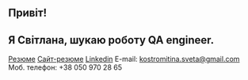 ## Привіт! 
## Я Світлана, шукаю роботу QA engineer.

[Резюме](https://github.com/Svetlana-KS/Resume_Svitlana_Kostromitina/blob/main/file/%D0%A0%D0%B5%D0%B7%D1%8E%D0%BC%D0%B5_%D0%9A%D0%BE%D1%81%D1%82%D1%80%D0%BE%D0%BC%D1%96%D1%82%D1%96%D0%BD%D0%B0_%D0%A1%D0%B2%D1%96%D1%82%D0%BB%D0%B0%D0%BD%D0%B0_(QA).pdf)
[Сайт-резюме](https://svetlana-ks.github.io/Resume_Svitlana_Kostromitina/)
[Linkedin](https://www.linkedin.com/in/svitlana-kostromitina/)
E-mail: kostromitina.sveta@gmail.com
Моб. телефон: +38 050 970 28 65
